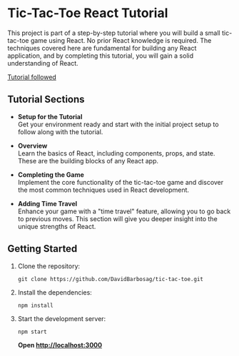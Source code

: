 # Tic-Tac-Toe React Tutorial

This project is part of a step-by-step tutorial where you will build a small tic-tac-toe game using React. No prior React knowledge is required. The techniques covered here are fundamental for building any React application, and by completing this tutorial, you will gain a solid understanding of React.

[Tutorial followed](https://react.dev/learn/tutorial-tic-tac-toe)

## Tutorial Sections
- **Setup for the Tutorial**  
  Get your environment ready and start with the initial project setup to follow along with the tutorial.

- **Overview**  
  Learn the basics of React, including components, props, and state. These are the building blocks of any React app.

- **Completing the Game**  
  Implement the core functionality of the tic-tac-toe game and discover the most common techniques used in React development.

- **Adding Time Travel**  
  Enhance your game with a "time travel" feature, allowing you to go back to previous moves. This section will give you deeper insight into the unique strengths of React.

## Getting Started

1. Clone the repository:

    ```
    git clone https://github.com/DavidBarbosag/tic-tac-toe.git
    ```
2. Install the dependencies:

    ```
    npm install
    ```
3. Start the development server:

    ```
    npm start
    ```
   **Open [http://localhost:3000](http://localhost:3000)**
    